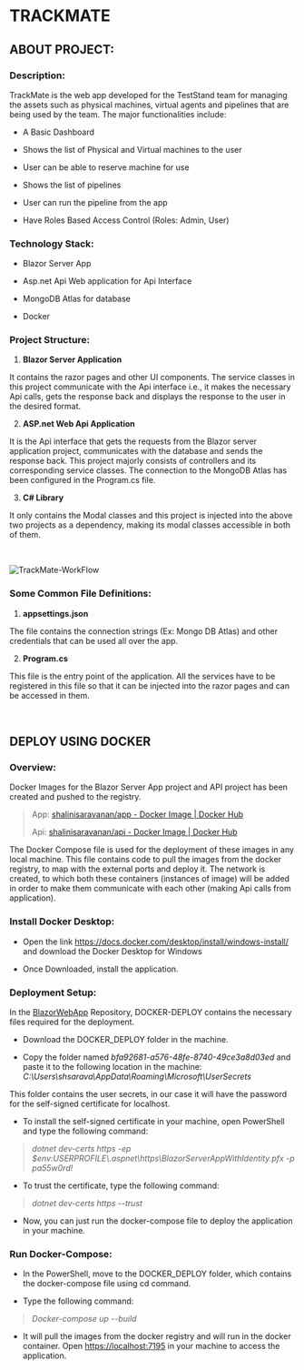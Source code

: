 # TRACKMATE

## **ABOUT PROJECT:**

### **Description:**
TrackMate is the web app developed for the TestStand team for managing the assets such as physical machines, virtual agents and pipelines that are being used by the team. The major functionalities include:

-   A Basic Dashboard

-   Shows the list of Physical and Virtual machines to the user

-   User can be able to reserve machine for use

-   Shows the list of pipelines

-   User can run the pipeline from the app

-   Have Roles Based Access Control (Roles: Admin, User)


### **Technology Stack:**

-   Blazor Server App

-   Asp.net Api Web application for Api Interface

-   MongoDB Atlas for database

-   Docker

### **Project Structure:**

1.  **Blazor Server Application**

It contains the razor pages and other UI components. The service classes in this project communicate with the Api interface i.e., it makes the necessary Api calls, gets the response back and displays the response to the user in the desired format.

2.  **ASP.net Web Api Application**

It is the Api interface that gets the requests from the Blazor server application project, communicates with the database and sends the response back. This project majorly consists of controllers and its corresponding service classes. The connection to the MongoDB Atlas has been configured in the Program.cs file.

3.  **C# Library**

It only contains the Modal classes and this project is injected into the above two projects as a dependency, making its modal classes accessible in both of them.

<br/>

![TrackMate-WorkFlow](https://github.com/Shalini-Saravan/TrackMate/assets/140784069/3b63b11b-27bb-4e04-8ba6-c8a876083d38)


### **Some Common File Definitions:**

1.  **appsettings.json**

The file contains the connection strings (Ex: Mongo DB Atlas) and other credentials that can be used all over the app.

2.  **Program.cs**

This file is the entry point of the application. All the services have to be registered in this file so that it can be injected into the razor pages and can be accessed in them.

<br/>

## **DEPLOY USING DOCKER**

### **Overview:**

Docker Images for the Blazor Server App project and API project has been
created and pushed to the registry.

> App: [shalinisaravanan/app - Docker Image \| Docker
> Hub](https://hub.docker.com/r/shalinisaravanan/app)
>
> Api: [shalinisaravanan/api - Docker Image \| Docker
> Hub](https://hub.docker.com/r/shalinisaravanan/api)

The Docker Compose file is used for the deployment of these images in
any local machine. This file contains code to pull the images from the
docker registry, to map with the external ports and deploy it. The
network is created, to which both these containers (instances of image)
will be added in order to make them communicate with each other (making
Api calls from application).

### **Install Docker Desktop:**

-   Open the link
    <https://docs.docker.com/desktop/install/windows-install/> and
    download the Docker Desktop for Windows

-   Once Downloaded, install the application.

### **Deployment Setup:**

In the [BlazorWebApp](https://github.com/Shalini-Saravan/BlazorWebApp) Repository, DOCKER-DEPLOY contains the necessary files required for the deployment.

-   Download the DOCKER_DEPLOY folder in the machine.

-   Copy the folder named *bfa92681-a576-48fe-8740-49ce3a8d03ed* and
    paste it to the following location in the machine:
    *C:\\Users\\shsarava\\AppData\\Roaming\\Microsoft\\UserSecrets*

This folder contains the user secrets, in our case it will have the
password for the self-signed certificate for localhost.

-   To install the self-signed certificate in your machine, open
    PowerShell and type the following command:

> *dotnet dev-certs https -ep
> $env:USERPROFILE\\.aspnet\\https\\BlazorServerAppWithIdentity.pfx -p
> pa55w0rd!*

-   To trust the certificate, type the following command:

> *dotnet dev-certs https --trust*

-   Now, you can just run the docker-compose file to deploy the
    application in your machine.

### **Run Docker-Compose:**

-   In the PowerShell, move to the DOCKER_DEPLOY folder, which contains
    the docker-compose file using cd command.

-   Type the following command:

> *Docker-compose up --build*

-   It will pull the images from the docker registry and will run in the
    docker container. Open <https://localhost:7195> in your machine to
    access the application.

